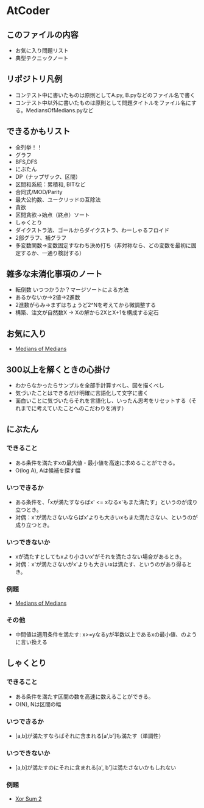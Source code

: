 # AtCoder

## このファイルの内容

- お気に入り問題リスト
- 典型テクニックノート

## リポジトリ凡例

- コンテスト中に書いたものは原則としてA.py, B.pyなどのファイル名で書く
- コンテスト中以外に書いたものは原則として問題タイトルをファイル名にする。MediansOfMedians.pyなど

## できるかもリスト

- 全列挙！！
- グラフ
- BFS,DFS
- にぶたん
- DP（ナップザック、区間）
- 区間和系統：累積和, BITなど
- 合同式/MOD/Parity
- 最大公約数、ユークリッドの互除法
- 貪欲
- 区間貪欲→始点（終点）ソート
- しゃくとり
- ダイクストラ法、ゴールからダイクストラ、わーしゃるフロイド
- 2部グラフ、補グラフ
- 多変数関数→変数固定すなわち決め打ち（非対称なら、どの変数を最初に固定するか、一通り検討する）

## 雑多な未消化事項のノート

- 転倒数 いつつかうか？マージソートによる方法
- あるかないか→2値→2進数
- 2進数がらみ→まずはちょうど2^Nを考えてから微調整する
- 構築、注文が自然数X -> Xの解から2XとX+1を構成する定石

## お気に入り

- [Medians of Medians](https://beta.atcoder.jp/contests/arc101/tasks/arc101_b)

## 300以上を解くときの心掛け

- わからなかったらサンプルを全部手計算すべし、図を描くべし
- 気づいたことはできるだけ明確に言語化して文字に書く
- 面白いことに気づいたらそれを言語化し、いったん思考をリセットする（それまでに考えていたことへのこだわりを消す）

## にぶたん

### できること

- ある条件を満たすxの最大値・最小値を高速に求めることができる。
- O(log A), Aは候補を探す幅

### いつできるか

- ある条件を、「xが満たすならばx' <= xなるx'もまた満たす」というのが成り立つとき。
- 対偶：x'が満たさないならばx'よりも大きいxもまた満たさない、というのが成り立つとき。

### いつできないか

- xが満たすとしてもxより小さいx'がそれを満たさない場合があるとき。
- 対偶：x'が満たさないがx'よりも大きいxは満たす、というのがあり得るとき。

### 例題

- [Medians of Medians](https://beta.atcoder.jp/contests/arc101/tasks/arc101_b)

### その他

- 中間値は適用条件を満たす: x>=yなるyが半数以上であるxの最小値、のように言い換える

## しゃくとり

### できること

- ある条件を満たす区間の数を高速に数えることができる。
- O(N), Nは区間の幅

### いつできるか

- [a,b]が満たすならばそれに含まれる[a',b']も満たす（単調性）

### いつできないか

- [a,b]が満たすのにそれに含まれる[a', b']は満たさないかもしれない

### 例題

- [Xor Sum 2](https://beta.atcoder.jp/contests/abc098/tasks/arc098_b)


